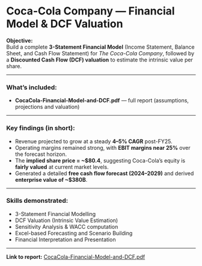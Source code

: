 # Coca-Cola Company — Financial Model & DCF Valuation

**Objective:**  
Build a complete **3-Statement Financial Model** (Income Statement, Balance Sheet, and Cash Flow Statement) for *The Coca-Cola Company*, followed by a **Discounted Cash Flow (DCF) valuation** to estimate the intrinsic value per share.

---

### What’s included:
- **CocaCola-Financial-Model-and-DCF.pdf** — full report (assumptions, projections and valuation)

---

### Key findings (in short):
- Revenue projected to grow at a steady **4–5% CAGR** post-FY25.  
- Operating margins remained strong, with **EBIT margins near 25%** over the forecast horizon.  
- The **implied share price = ~$80.4**, suggesting Coca-Cola’s equity is **fairly valued** at current market levels.  
- Generated a detailed **free cash flow forecast (2024–2029)** and derived **enterprise value of ~$380B**.

---

### Skills demonstrated:
- 3-Statement Financial Modelling  
- DCF Valuation (Intrinsic Value Estimation)  
- Sensitivity Analysis & WACC computation  
- Excel-based Forecasting and Scenario Building  
- Financial Interpretation and Presentation

---

**Link to report:** [CocaCola-Financial-Model-and-DCF.pdf](CocaCola-Financial-Model-and-DCF.pdf)
